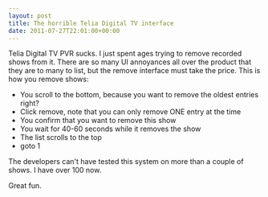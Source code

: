 ```yaml
---
layout: post
title: The horrible Telia Digital TV interface
date: 2011-07-27T22:01:00+00:00
---
```


Telia Digital TV PVR sucks. I just spent ages trying to remove recorded shows from it. There are so many UI annoyances all over the product that they are to many to list, but the remove interface must take the price. This is how you remove shows:

* You scroll to the bottom, because you want to remove the oldest entries right?
* Click remove, note that you can only remove ONE entry at the time
* You confirm that you want to remove this show
* You wait for 40-60 seconds while it removes the show
* The list scrolls to the top
* goto 1

The developers can't have tested this system on more than a couple of shows. I have over 100 now.

Great fun.